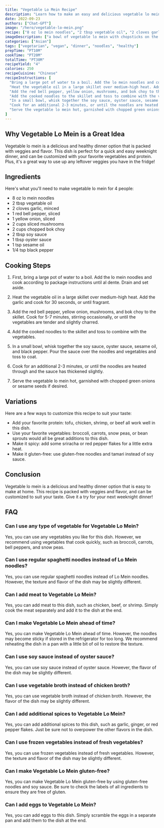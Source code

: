 ```yaml
---
title: "Vegetable Lo Mein Recipe"
description: "Learn how to make an easy and delicious vegetable lo mein at home with this simple recipe. Packed with veggies and flavor, this dish is perfect for a quick and healthy weeknight dinner."
date: 2022-09-23
authors: ["Chat-GPT"]
image: "/hero/vegetable-lo-mein.png"
recipe: ["8 oz lo mein noodles", "2 tbsp vegetable oil", "2 cloves garlic, minced", "1 red bell pepper, sliced", "1 yellow onion, sliced", "2 cups sliced mushrooms", "2 cups chopped bok choy", "2 tbsp soy sauce", "1 tbsp oyster sauce", "1 tsp sesame oil", "1/4 tsp black pepper"]
imageDescription: ["a bowl of vegetable lo mein with chopsticks on the side", "a colorful dish of vegetables and noodles", "a delicious and healthy dinner option", "a filling and satisfying meal"]
categories: ["Asian"]
tags: ["vegetarian", "vegan", "dinner", "noodles", "healthy"]
prepTime: "PT10M"
cookTime: "PT20M"
totalTime: "PT30M"
recipeYield: "4"
calories: 250
recipeCuisine: "Chinese"
recipeInstructions: [
  "Bring a large pot of water to a boil. Add the lo mein noodles and cook according to package instructions until al dente. Drain and set aside.",
  "Heat the vegetable oil in a large skillet over medium-high heat. Add the garlic and cook for 30 seconds, or until fragrant.",
  "Add the red bell pepper, yellow onion, mushrooms, and bok choy to the skillet. Cook for 5-7 minutes, stirring occasionally, or until the vegetables are tender and slightly charred.",
  "Add the cooked noodles to the skillet and toss to combine with the vegetables.",
  "In a small bowl, whisk together the soy sauce, oyster sauce, sesame oil, and black pepper. Pour the sauce over the noodles and vegetables and toss to coat.",
  "Cook for an additional 2-3 minutes, or until the noodles are heated through and the sauce has thickened slightly.",
  "Serve the vegetable lo mein hot, garnished with chopped green onions or sesame seeds if desired."
]
---
```


## Why Vegetable Lo Mein is a Great Idea

Vegetable lo mein is a delicious and healthy dinner option that is packed with veggies and flavor. This dish is perfect for a quick and easy weeknight dinner, and can be customized with your favorite vegetables and protein. Plus, it's a great way to use up any leftover veggies you have in the fridge!

## Ingredients

Here's what you'll need to make vegetable lo mein for 4 people:

- 8 oz lo mein noodles
- 2 tbsp vegetable oil
- 2 cloves garlic, minced
- 1 red bell pepper, sliced
- 1 yellow onion, sliced
- 2 cups sliced mushrooms
- 2 cups chopped bok choy
- 2 tbsp soy sauce
- 1 tbsp oyster sauce
- 1 tsp sesame oil
- 1/4 tsp black pepper

## Cooking Steps

1. First, bring a large pot of water to a boil. Add the lo mein noodles and cook according to package instructions until al dente. Drain and set aside.

2. Heat the vegetable oil in a large skillet over medium-high heat. Add the garlic and cook for 30 seconds, or until fragrant.

3. Add the red bell pepper, yellow onion, mushrooms, and bok choy to the skillet. Cook for 5-7 minutes, stirring occasionally, or until the vegetables are tender and slightly charred.

4. Add the cooked noodles to the skillet and toss to combine with the vegetables.

5. In a small bowl, whisk together the soy sauce, oyster sauce, sesame oil, and black pepper. Pour the sauce over the noodles and vegetables and toss to coat.

6. Cook for an additional 2-3 minutes, or until the noodles are heated through and the sauce has thickened slightly.

7. Serve the vegetable lo mein hot, garnished with chopped green onions or sesame seeds if desired.

## Variations

Here are a few ways to customize this recipe to suit your taste:

- Add your favorite protein: tofu, chicken, shrimp, or beef all work well in this dish.
- Use your favorite vegetables: broccoli, carrots, snow peas, or bean sprouts would all be great additions to this dish.
- Make it spicy: add some sriracha or red pepper flakes for a little extra heat.
- Make it gluten-free: use gluten-free noodles and tamari instead of soy sauce.

## Conclusion

Vegetable lo mein is a delicious and healthy dinner option that is easy to make at home. This recipe is packed with veggies and flavor, and can be customized to suit your taste. Give it a try for your next weeknight dinner!

## FAQ

### Can I use any type of vegetable for Vegetable Lo Mein?

Yes, you can use any vegetables you like for this dish. However, we recommend using vegetables that cook quickly, such as broccoli, carrots, bell peppers, and snow peas.

### Can I use regular spaghetti noodles instead of Lo Mein noodles?

Yes, you can use regular spaghetti noodles instead of Lo Mein noodles. However, the texture and flavor of the dish may be slightly different.

### Can I add meat to Vegetable Lo Mein?

Yes, you can add meat to this dish, such as chicken, beef, or shrimp. Simply cook the meat separately and add it to the dish at the end.

### Can I make Vegetable Lo Mein ahead of time?

Yes, you can make Vegetable Lo Mein ahead of time. However, the noodles may become sticky if stored in the refrigerator for too long. We recommend reheating the dish in a pan with a little bit of oil to restore the texture.

### Can I use soy sauce instead of oyster sauce?

Yes, you can use soy sauce instead of oyster sauce. However, the flavor of the dish may be slightly different.

### Can I use vegetable broth instead of chicken broth?

Yes, you can use vegetable broth instead of chicken broth. However, the flavor of the dish may be slightly different.

### Can I add additional spices to Vegetable Lo Mein?

Yes, you can add additional spices to this dish, such as garlic, ginger, or red pepper flakes. Just be sure not to overpower the other flavors in the dish.

### Can I use frozen vegetables instead of fresh vegetables?

Yes, you can use frozen vegetables instead of fresh vegetables. However, the texture and flavor of the dish may be slightly different.

### Can I make Vegetable Lo Mein gluten-free?

Yes, you can make Vegetable Lo Mein gluten-free by using gluten-free noodles and soy sauce. Be sure to check the labels of all ingredients to ensure they are free of gluten.

### Can I add eggs to Vegetable Lo Mein?

Yes, you can add eggs to this dish. Simply scramble the eggs in a separate pan and add them to the dish at the end.